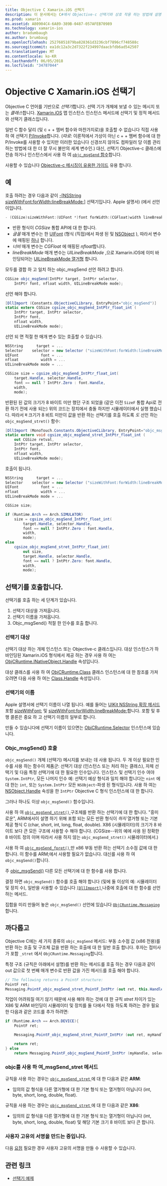 ```yaml
---
title: Objective C Xamarin.iOS 선택기
description: 이 문서에서는 C#에서 Objective-c 선택기와 상호 작용 하는 방법에 설명 합니다. 이렇게 할 때 고려해 야 하는 기술 고려 사항 및 선택기를 호출 하는 방법을 설명 합니다.
ms.prod: xamarin
ms.assetid: A80904C4-6A89-389B-0487-057AFEB70989
ms.technology: xamarin-ios
author: bradumbaugh
ms.author: brumbaug
ms.openlocfilehash: 25276851879ba828361d3236cbf7896cf748588c
ms.sourcegitcommit: ea1dc12a3c2d7322f234997daacbfdb6ad542507
ms.translationtype: MT
ms.contentlocale: ko-KR
ms.lasthandoff: 06/05/2018
ms.locfileid: "34787044"
---
```

# <a name="objective-c-selectors-in-xamarinios"></a>Objective C Xamarin.iOS 선택기

Objective C 언어를 기반으로 *선택기*합니다. 선택 기가 개체에 보낼 수 있는 메시지 또는 *클래스*합니다. [Xamarin.iOS](~/ios/internals/api-design/index.md) 맵 인스턴스 인스턴스 메서드에 선택기 및 정적 메서드와 선택기 클래스입니다.

일반 C 함수 달리 (및 c + + 멤버 함수와 마찬가지로)을 호출할 수 없습니다 직접 사용 하 여 선택기 [P/Invoke](http://www.mono-project.com/docs/advanced/pinvoke/)합니다.
(*따로*: 이론적에서 가상이 아닌 c + + 멤버 함수에 대 한 P/Invoke를 사용할 수 있지만 이러한 있습니다 신경쓰지 않아도 컴파일러 당 이름 관리 하는 방법에 대 한 더 잘 무시 불만의 세계 변수인.) 대신, 선택기 Objective-c 클래스에 전송 하거나 인스턴스에서 사용 하 여 [ `objc_msgSend` 함수](http://developer.apple.com/mac/library/documentation/Cocoa/Reference/ObjCRuntimeRef/Reference/reference.html#//apple_ref/c/func/objc_msgSend)합니다.

사용할 수 있습니다 [Objective-c 메시징이 유용한 가이드](http://developer.apple.com/iphone/library/documentation/cocoa/conceptual/ObjCRuntimeGuide/Articles/ocrtHowMessagingWorks.html) 유용 합니다.

<a name="Example" />

## <a name="example"></a>예

호출 하려는 경우 다음과 같이 [-[NSString sizeWithFont:forWidth:lineBreakMode:]](http://developer.apple.com/iphone/library/documentation/UIKit/Reference/NSString_UIKit_Additions/Reference/Reference.html#//apple_ref/occ/instm/NSString/sizeWithFont:forWidth:lineBreakMode:) 선택기입니다.
Apple 설명서) (에서 선언이입니다.

```csharp
- (CGSize)sizeWithFont:(UIFont *)font forWidth:(CGFloat)width lineBreakMode:(UILineBreakMode)lineBreakMode
```

-  반환 형식이 *CGSize* 통합 API에 대 한 합니다.
-  *글꼴* 매개 변수는 한 [UIFont](https://developer.xamarin.com/api/type/UIKit.UIFont/) (형식 (직접)에서 파생 된 및 [NSObject](https://developer.xamarin.com/api/type/Foundation.NSObject/) ), 따라서 변수에 매핑된 [하나](https://developer.xamarin.com/api/type/System.IntPtr/) 합니다.
-  *너비* 매개 변수는 *CGFloat* 에 매핑된 *nfloat*합니다.
-  *lineBreakMode* 매개 변수는 *UILineBreakMode* ,으로 Xamarin.iOS에 이미 바인딩되어는 [UILineBreakMode 열거형](https://developer.xamarin.com/api/type/UIKit.UILineBreakMode/) 합니다.


모두를 결합 하 고 일치 하는 objc_msgSend 선언 하려고 합니다.

```csharp
CGSize objc_msgSend(IntPtr target, IntPtr selector,
    IntPtr font, nfloat width, UILineBreakMode mode);
```

선언 해야 합니다.

```csharp
[DllImport (Constants.ObjectiveCLibrary, EntryPoint="objc_msgSend")]
static extern CGSize cgsize_objc_msgSend_IntPtr_float_int (
    IntPtr target, IntPtr selector,
    IntPtr font,
    nfloat width,
    UILineBreakMode mode);
```

선언 되 면 적절 한 매개 변수 있는 호출할 수 있습니다.

```csharp
NSString      target = ...
Selector    selector = new Selector ("sizeWithFont:forWidth:lineBreakMode:");
UIFont          font = ...
nfloat          width = ...
UILineBreakMode mode = ...

CGSize size = cgsize_objc_msgSend_IntPtr_float_int(
    target.Handle, selector.Handle,
    font == null ? IntPtr.Zero : font.Handle,
    width,
    mode);
```

반환된 된 값의 크기가 8 바이트 미만 했던 구조 되었을 (같은 이전 `SizeF` 통합 Api로 전환 하기 전에 사용 되는) 위의 코드는 장치에서 충돌 하지만 시뮬레이터에서 실행 했습니다. 따라서 म 크기가 8 비트 미만이 값을 반환 하는 선택기를 호출 하도록 *도* 선언 하는 `objc_msgSend_stret()` 함수:

```csharp
[DllImport (MonoTouch.Constants.ObjectiveCLibrary, EntryPoint="objc_msgSend_stret")]
static extern void cgsize_objc_msgSend_stret_IntPtr_float_int (
    out CGSize retval,
    IntPtr target, IntPtr selector,
    IntPtr font,
    nfloat width,
    UILineBreakMode mode);
```

호출이 됩니다.

```csharp
NSString      target = ...
Selector    selector = new Selector ("sizeWithFont:forWidth:lineBreakMode:");
UIFont          font = ...
nfloat          width = ...
UILineBreakMode mode = ...

CGSize size;

if (Runtime.Arch == Arch.SIMULATOR)
    size = cgsize_objc_msgSend_IntPtr_float_int(
        target.Handle, selector.Handle,
        font == null ? IntPtr.Zero : font.Handle,
        width,
        mode);
else
    cgsize_objc_msgSend_stret_IntPtr_float_int(
        out size,
        target.Handle, selector.Handle,
        font == null ? IntPtr.Zero: font.Handle,
        width,
        mode);
```


<a name="Invoking_a_Selector" />

## <a name="invoking-a-selector"></a>선택기를 호출합니다.

선택기를 호출 하는 세 단계가 있습니다.

1.  선택기 대상을 가져옵니다.
1.  선택기 이름을 가져옵니다.
1.  Objc_msgSend() 적절 한 인수를 호출 합니다.


<a name="Selector_Targets" />

### <a name="selector-targets"></a>선택기 대상

선택기 대상 하는 개체 인스턴스 또는 Objective-c 클래스입니다. 대상 인스턴스가 하 바인딩된 Xamarin.iOS 형식에서 제공 하는 경우 사용 하 여는 [ObjCRuntime.INativeObject.Handle](https://developer.xamarin.com/api/property/ObjCRuntime.INativeObject.Handle/) 속성입니다.

대상 클래스를 사용 하 여 [ObjCRuntime.Class](https://developer.xamarin.com/api/type/ObjCRuntime.Class/) 클래스 인스턴스에 대 한 참조를 가져오려면 다음 사용 하 여는 [Class.Handle](https://developer.xamarin.com/api/property/ObjCRuntime.Class.Handle/) 속성입니다.


<a name="Selector_Names" />

### <a name="selector-names"></a>선택기의 이름

Apple 설명서에 선택기 이름이 나열 됩니다. 예를 들어는 [UIKit NSString 확장 메서드](http://developer.apple.com/iphone/library/documentation/UIKit/Reference/NSString_UIKit_Additions/Reference/Reference.html) 포함 [sizeWithFont:](http://developer.apple.com/iphone/library/documentation/UIKit/Reference/NSString_UIKit_Additions/Reference/Reference.html#//apple_ref/occ/instm/NSString/sizeWithFont:) 및 [sizeWithFont:forWidth:lineBreakMode:](http://developer.apple.com/iphone/library/documentation/UIKit/Reference/NSString_UIKit_Additions/Reference/Reference.html#//apple_ref/occ/instm/NSString/sizeWithFont:forWidth:lineBreakMode:)합니다. 포함 및 후행 콜론은 중요 하 고 선택기 이름의 일부로 합니다.

만들 수 있습니다에 선택기 이름이 있으면는 [ObjCRuntime.Selector](https://developer.xamarin.com/api/type/ObjCRuntime.Selector/) 인스턴스에 있습니다.


<a name="Calling_objc_msgSend()" />

### <a name="calling-objcmsgsend"></a>Objc_msgSend() 호출

 `objc_msgSend()` 개체 (선택기) 메시지를 보내는 데 사용 됩니다. 두 개 이상 필요한 인수를 사용 하는 함수이 제품군: 선택기 대상 (인스턴스 또는 처리 하는 클래스), 자체 선택기 및 다음 특정 선택기에 대 한 필요한 인수입니다. 인스턴스 및 선택기 인수 여야 `System.IntPtr`, 모든 나머지 인수 예: 선택기 예상 형식과 일치 해야 합니다는 `nint` 에 대 한는 `int`, 또는 `System.IntPtr` 모든 `NSObject`-파생 된 형식입니다. 사용 하 여는 [NSObject.Handle](https://developer.xamarin.com/api/property/Foundation.NSObject.Handle/) 속성을 한 `IntPtr` Objective C 형식 인스턴스에 대 한 합니다.

그러나 하나도 이상 `objc_msgSend()` 함수입니다.

사용 하 여 [ `objc_msgSend_stret()` ](http://developer.apple.com/mac/library/documentation/Cocoa/Reference/ObjCRuntimeRef/Reference/reference.html#//apple_ref/c/func/objc_msgSend_stret) 구조체를 반환 하는 선택기에 대 한 합니다.
"흥미로운", ARM에서이 설명 하기 위해 포함 되는 모든 반환 형식이 *하지* 열거형 또는 기본 제공 형식 C (char, short, int, long, float, double). X86 (시뮬레이터)의 크기가 8 바이트 보다 큰 모든 구조에 사용할 수 해야 합니다. (CGSize--위의 예에 사용 된 정확한 8 바이트 정의 이며 따라서 사용 하지 않는 `objc_msgSend_stret()` 시뮬레이터에서.)

사용 하 여 [ `objc_msgSend_fpret()` ](http://developer.apple.com/mac/library/documentation/Cocoa/Reference/ObjCRuntimeRef/Reference/reference.html#//apple_ref/c/func/objc_msgSend_fpret) 만 x86 부동 반환 하는 선택기 소수점 값에 대 한 합니다. 이 함수를 ARM;에서 사용할 필요가 없습니다. 대신를 사용 하 여 `objc_msgSend()`합니다.

주 [objc_msgSend()](http://developer.apple.com/mac/library/documentation/Cocoa/Reference/ObjCRuntimeRef/Reference/reference.html#//apple_ref/c/func/objc_msgSend) 다른 모든 선택기에 대 한 함수를 사용 합니다.

결정 하면 `objc_msgSend()` 함수를 호출 해야 합니다 (및에 둘 이상의 예: 시뮬레이터 및 장치 수), 일반을 사용할 수 있습니다 [ `[DllImport]` ](https://developer.xamarin.com/api/type/System.Runtime.InteropServices.DllImportAttribute/) 나중에 호출에 대 한 함수를 선언 하는 메서드.

집합을 미리 만들어 놓은 `objc_msgSend()` 선언에 있습니다 [ `ObjCRuntime.Messaging` ](https://developer.xamarin.com/api/type/ObjCRuntime.Messaging/)합니다.


<a name="ugly" />

## <a name="the-ugly"></a>까다롭고

Objective C에는 세 가지 종류의 `objc_msgSend` 메서드: 부동 소수점 값 (x86 전용)를 반환 하는 호출 및 구조체 값을 반환 하는 호출에 대 한 일반 호출 합니다. 후자는 접미사가 포함 `_stret` 에서 `ObjCRuntime.Messaging`합니다.

특정 구조 (규칙은 아래에서 설명)를 반환 하는 메서드를 호출 하는 경우 다음과 같이 out 값으로 첫 번째 매개 변수로 반환 값을 가진 메서드를 호출 해야 합니다.

```csharp
// The following returns a PointF structure:
PointF ret;
Messaging.PointF_objc_msgSend_stret_PointF_IntPtr (out ret, this.Handle, selConvertPointFromWindow.Handle, point, window.Handle);
```

작업이 어려워질 여기 않기 때문에 사용 해야 하는 것에 대 한 규칙 _stret_ 차이가 있는 X86 및 ARM 바인딩이 시뮬레이터 및 장치를 둘 다에서 작동 하도록 하려는 경우 필요한 다음과 같은 코드를 추가 하려면:

```csharp
if (Runtime.Arch == Arch.DEVICE){
    PointF ret;

    Messaging.PointF_objc_msgSend_stret_PointF_IntPtr (out ret, myHandle, selector.Handle);

    return ret;
} else
    return Messaging.PointF_objc_msgSend_PointF_IntPtr (myHandle, selector.Handle);
```

### <a name="using-the-objcmsgsendstret-method"></a>objc를 사용 하 여\_msgSend\_stret 메서드

규칙을 사용 하는 경우는 [ `objc_msgSend_stret` ](http://developer.apple.com/mac/library/documentation/Cocoa/Reference/ObjCRuntimeRef/Reference/reference.html#//apple_ref/c/func/objc_msgSend_stret) 에 대 한 다음과 같은 **ARM**:

-  임의의 값 형식을 다른 열거형에 대 한 기본 형식 또는 열거형이 아닙니다 (int, byte, short, long, double, float).


규칙을 사용 하는 경우는 [ `objc_msgSend_stret` ](http://developer.apple.com/mac/library/documentation/Cocoa/Reference/ObjCRuntimeRef/Reference/reference.html#//apple_ref/c/func/objc_msgSend_stret) 에 대 한 다음과 같은 **X86**:

-  임의의 값 형식을 다른 열거형에 대 한 기본 형식 또는 열거형이 아닙니다 (int, byte, short, long, double, float) 및 해당 기본 크기 8 바이트 보다 큰 합니다.


### <a name="creating-your-own-signatures"></a>사용자 고유의 서명을 만드는 중입니다.

다음 [요점](https://gist.github.com/rolfbjarne/981b778a99425a6e630c) 필요한 경우 사용자 고유의 서명을 만들 수 사용할 수 있습니다.



## <a name="related-links"></a>관련 링크

- [선택기 예제](https://developer.xamarin.com/samples/mac-ios/Objective-C/Selectors/)
